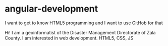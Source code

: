 # angular-development
I want to get to know HTML5 programming and I want to use GitHob for that

Hi!
I am a geoinformatist of the Disaster Management Directorate of Zala County. I am interested in web development. HTML5, CSS, JS
